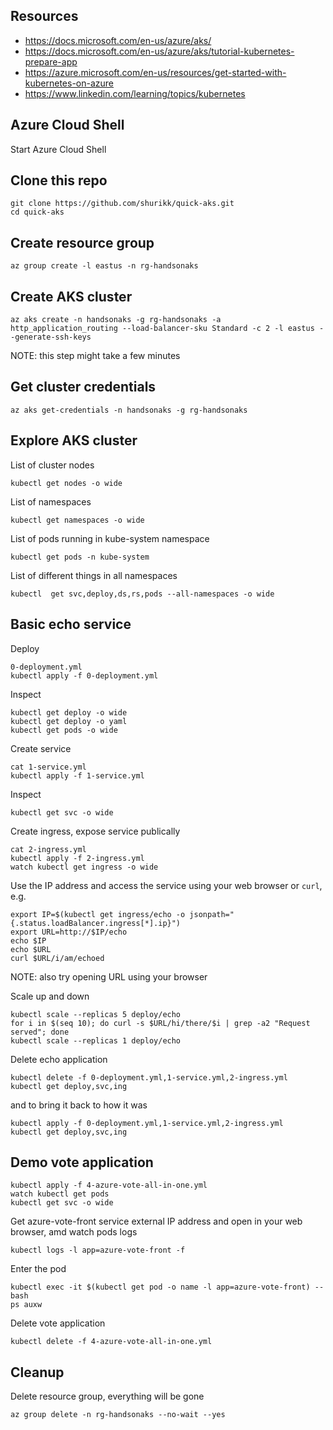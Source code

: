 ## Resources

* https://docs.microsoft.com/en-us/azure/aks/
* https://docs.microsoft.com/en-us/azure/aks/tutorial-kubernetes-prepare-app
* https://azure.microsoft.com/en-us/resources/get-started-with-kubernetes-on-azure
* https://www.linkedin.com/learning/topics/kubernetes

## Azure Cloud Shell

Start Azure Cloud Shell

## Clone this repo

```
git clone https://github.com/shurikk/quick-aks.git
cd quick-aks
``` 

## Create resource group

```
az group create -l eastus -n rg-handsonaks
```

## Create AKS cluster

```
az aks create -n handsonaks -g rg-handsonaks -a http_application_routing --load-balancer-sku Standard -c 2 -l eastus --generate-ssh-keys
```

NOTE: this step might take a few minutes

## Get cluster credentials

```
az aks get-credentials -n handsonaks -g rg-handsonaks
```

## Explore AKS cluster

List of cluster nodes

```
kubectl get nodes -o wide
```

List of namespaces

```
kubectl get namespaces -o wide
```

List of pods running in kube-system namespace

```
kubectl get pods -n kube-system
```

List of different things in all namespaces

```
kubectl  get svc,deploy,ds,rs,pods --all-namespaces -o wide
```

## Basic echo service

Deploy

```
0-deployment.yml
kubectl apply -f 0-deployment.yml
```

Inspect

```
kubectl get deploy -o wide
kubectl get deploy -o yaml
kubectl get pods -o wide
```

Create service

```
cat 1-service.yml
kubectl apply -f 1-service.yml
```

Inspect

```
kubectl get svc -o wide
```

Create ingress, expose service publically

```
cat 2-ingress.yml
kubectl apply -f 2-ingress.yml
watch kubectl get ingress -o wide
```

Use the IP address and access the service using your web browser or `curl`, e.g.

```
export IP=$(kubectl get ingress/echo -o jsonpath="{.status.loadBalancer.ingress[*].ip}")
export URL=http://$IP/echo
echo $IP
echo $URL
curl $URL/i/am/echoed
```

NOTE: also try opening URL using your browser

Scale up and down

```
kubectl scale --replicas 5 deploy/echo
for i in $(seq 10); do curl -s $URL/hi/there/$i | grep -a2 "Request served"; done
kubectl scale --replicas 1 deploy/echo
```

Delete echo application

```
kubectl delete -f 0-deployment.yml,1-service.yml,2-ingress.yml
kubectl get deploy,svc,ing
```

and to bring it back to how it was

```
kubectl apply -f 0-deployment.yml,1-service.yml,2-ingress.yml
kubectl get deploy,svc,ing
```

## Demo vote application

```
kubectl apply -f 4-azure-vote-all-in-one.yml
watch kubectl get pods
kubectl get svc -o wide
```

Get azure-vote-front service external IP address and open in your web browser, amd watch pods logs

```
kubectl logs -l app=azure-vote-front -f
```

Enter the pod

```
kubectl exec -it $(kubectl get pod -o name -l app=azure-vote-front) -- bash
ps auxw
```

Delete vote application

```
kubectl delete -f 4-azure-vote-all-in-one.yml
```

## Cleanup

Delete resource group, everything will be gone

```
az group delete -n rg-handsonaks --no-wait --yes
```
